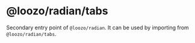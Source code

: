 # @loozo/radian/tabs

Secondary entry point of `@loozo/radian`. It can be used by importing from `@loozo/radian/tabs`.
